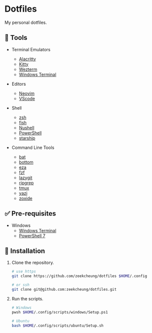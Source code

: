 # Dotfiles

My personal dotfiles.

## 🎉 Tools

- Terminal Emulators

  - [Alacritty](https://github.com/alacritty/alacritty)
  - [Kitty](https://github.com/kovidgoyal/kitty)
  - [Wezterm](https://github.com/wez/wezterm/)
  - [Windows Terminal](https://github.com/microsoft/terminal)

- Editors

  - [Neovim](https://github.com/neovim/neovim)
  - [VScode](https://github.com/microsoft/vscode)

- Shell

  - [zsh](https://www.zsh.org)
  - [fish](https://github.com/fish-shell/fish-shell)
  - [Nushell](https://github.com/nushell/nushell)
  - [PowerShell](https://github.com/PowerShell/PowerShell)
  - [starship](https://github.com/starship/starship)

- Command Line Tools
  - [bat](https://github.com/sharkdp/bat)
  - [bottom](https://github.com/ClementTsang/bottom?tab=readme-ov-file#scoop)
  - [eza](https://github.com/eza-community/eza)
  - [fzf](https://github.com/junegunn/fzf)
  - [lazygit](https://github.com/jesseduffield/lazygit)
  - [ripgrep](https://github.com/BurntSushi/ripgrep)
  - [tmux](https://github.com/tmux/tmux)
  - [yazi](https://github.com/sxyazi/yazi)
  - [zoxide](https://github.com/ajeetdsouza/zoxide)

## ✅ Pre-requisites

- Windows
  - [Windows Terminal](https://apps.microsoft.com/detail/9N0DX20HK701?hl=zh-cn&gl=US)
  - [PowerShell 7](https://learn.microsoft.com/en-us/powershell/scripting/install/installing-powershell-on-windows?view=powershell-7.3#install-powershell-using-winget-recommended)

## 🚀 Installation

1. Clone the repository.

   ```bash
   # use https
   git clone https://github.com/zeekcheung/dotfiles $HOME/.config

   # or ssh
   git clone git@github.com:zeekcheung/dotfiles.git
   ```

2. Run the scripts.

   ```bash
   # Windows
   pwsh $HOME/.config/scripts/windows/Setup.ps1

   # Ubuntu
   bash $HOME/.config/scripts/ubuntu/Setup.sh
   ```
